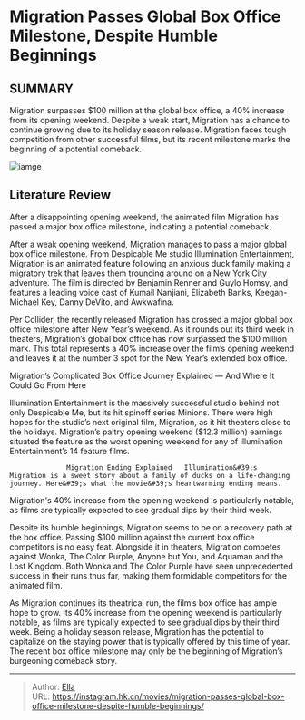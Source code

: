 # Migration Passes Global Box Office Milestone, Despite Humble Beginnings


## SUMMARY 



  Migration surpasses $100 million at the global box office, a 40% increase from its opening weekend.   Despite a weak start, Migration has a chance to continue growing due to its holiday season release.   Migration faces tough competition from other successful films, but its recent milestone marks the beginning of a potential comeback.  

![iamge](https://static1.srcdn.com/wordpress/wp-content/uploads/2023/12/amc_scene_filmstill_migration-family_gqaqu8.jpg)

## Literature Review

After a disappointing opening weekend, the animated film Migration has passed a major box office milestone, indicating a potential comeback.




After a weak opening weekend, Migration manages to pass a major global box office milestone. From Despicable Me studio Illumination Entertainment, Migration is an animated feature following an anxious duck family making a migratory trek that leaves them trouncing around on a New York City adventure. The film is directed by Benjamin Renner and Guylo Homsy, and features a leading voice cast of Kumail Nanjiani, Elizabeth Banks, Keegan-Michael Key, Danny DeVito, and Awkwafina.




Per Collider, the recently released Migration has crossed a major global box office milestone after New Year’s weekend. As it rounds out its third week in theaters, Migration’s global box office has now surpassed the $100 million mark. This total represents a 40% increase over the film’s opening weekend and leaves it at the number 3 spot for the New Year’s extended box office.


 Migration’s Complicated Box Office Journey Explained — And Where It Could Go From Here 
          

Illumination Entertainment is the massively successful studio behind not only Despicable Me, but its hit spinoff series Minions. There were high hopes for the studio’s next original film, Migration, as it hit theaters close to the holidays. Migration’s paltry opening weekend ($12.3 million) earnings situated the feature as the worst opening weekend for any of Illumination Entertainment’s 14 feature films.




                  Migration Ending Explained   Illumination&#39;s Migration is a sweet story about a family of ducks on a life-changing journey. Here&#39;s what the movie&#39;s heartwarming ending means.    



Migration&#39;s 40% increase from the opening weekend is particularly notable, as films are typically expected to see gradual dips by their third week.




Despite its humble beginnings, Migration seems to be on a recovery path at the box office. Passing $100 million against the current box office competitors is no easy feat. Alongside it in theaters, Migration competes against Wonka, The Color Purple, Anyone but You, and Aquaman and the Lost Kingdom. Both Wonka and The Color Purple have seen unprecedented success in their runs thus far, making them formidable competitors for the animated film.

As Migration continues its theatrical run, the film’s box office has ample hope to grow. Its 40% increase from the opening weekend is particularly notable, as films are typically expected to see gradual dips by their third week. Being a holiday season release, Migration has the potential to capitalize on the staying power that is typically offered by this time of year. The recent box office milestone may only be the beginning of Migration’s burgeoning comeback story.






---

> Author: [Ella](https://instagram.hk.cn/)  
> URL: https://instagram.hk.cn/movies/migration-passes-global-box-office-milestone-despite-humble-beginnings/  


